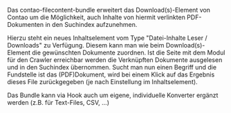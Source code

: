 Das contao-filecontent-bundle erweitert das Download(s)-Element von Contao um die Möglichkeit, auch Inhalte von hiermit verlinkten PDF-Dokumenten in den Suchindex aufzunehmen.

Hierzu steht ein neues Inhaltselement vom Type "Datei-Inhalte Leser / Downloads" zu Verfügung. Diesem kann man wie beim Download(s)-Element die gewünschten Dokumente zuordnen. Ist die Seite mit dem Modul für den Crawler erreichbar werden die Verknüpften Dokumente ausgelesen und in den Suchindex übernommen.
Sucht man nun einen Begriff und die Fundstelle ist das (PDF)Dokument, wird bei einem Klick auf das Ergebnis dieses File zurückgegeben (je nach Einstellung im Inhaltselement).

Das Bundle kann via Hook auch um eigene, individuelle Konverter ergänzt werden (z.B. für Text-Files, CSV, ...)
